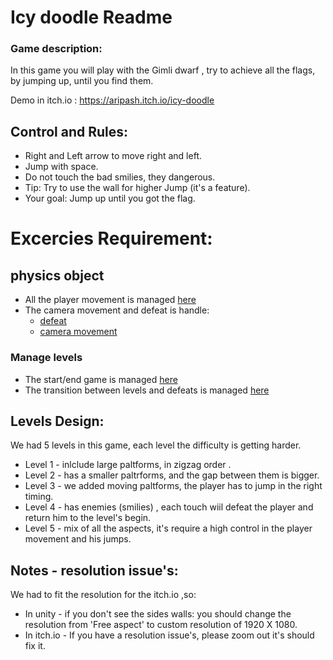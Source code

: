 # Icy doodle Readme

### Game description:
In this game you will play with the Gimli dwarf , try to achieve all the flags, by jumping up, until you find them.

Demo in itch.io : https://aripash.itch.io/icy-doodle


## Control and Rules:
 * Right and Left arrow to move right  and left.
 * Jump with space. 
 * Do not touch the bad smilies, they dangerous.
 * Tip: Try to use the wall for higher Jump (it's a feature).
 * Your goal: Jump up until you got the flag.

 # Excercies Requirement:
## physics object
* All the player movement is managed [here](https://github.com/dobzik/MainGameDev/blob/master/Lesson8/icy%20doodle/Assets/Script/Move.cs)
* The camera movement and defeat is handle:
    * [defeat](https://github.com/dobzik/MainGameDev/blob/master/Lesson8/icy%20doodle/Assets/Script/GameManager.cs) 
    * [camera movement](https://github.com/dobzik/MainGameDev/blob/master/Lesson8/icy%20doodle/Assets/Script/follow_player.cs)



### Manage levels
* The start/end game is managed [here](https://github.com/dobzik/MainGameDev/blob/master/Lesson8/icy%20doodle/Assets/Script/GameMenu.cs)
* The transition between levels and defeats is managed [here](https://github.com/dobzik/MainGameDev/blob/master/Lesson8/icy%20doodle/Assets/Script/GameManager.cs)


## Levels Design:
We had 5 levels in this game, each level the difficulty is getting harder.
* Level 1 - inlclude large paltforms, in zigzag order .
* Level 2 - has a smaller paltrforms, and the gap between them is bigger.
* Level 3 - we added moving paltforms, the player has to jump in the right timing.
* Level 4 - has enemies (smilies) , each touch wiil defeat the player and return him to the level's begin.
* Level 5 - mix of all the aspects, it's require a high control in the player movement and his jumps.



## Notes - resolution issue's:
We had to fit the resolution for the itch.io ,so:
* In unity - if you don't see the sides walls: you should change the resolution from 'Free aspect' to custom resolution of 1920 X 1080.
* In itch.io - If you have a resolution issue's, please zoom out it's should fix it.
